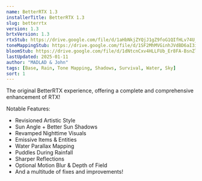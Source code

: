 ```yaml
---
name: BetterRTX 1.3
installerTitle: BetterRTX 1.3
slug: betterrtx
version: 1.3
brtxVersion: 1.3
rtxStub: https://drive.google.com/file/d/1aHbNkjZYQjJ1gZ9foG1QIfHLv74U_8lj/view?usp=sharing
toneMappingStub: https://drive.google.com/file/d/1SF2MhMVGinhJVdBD6aI3iOMbWRwZOC1y/view?usp=sharing
bloomStub: https://drive.google.com/file/d/1dNtcnCxv4HLLFUb_Er8FA-BsnZlpSIqL/view?usp=sharing
lastUpdated: 2025-01-11
author: "MADLAD & John"
tags: [Base, Rain, Tone Mapping, Shadows, Survival, Water, Sky]
sort: 1
---
```


<p className="lead">The original BetterRTX experience, offering a complete and comprehensive enhancement of RTX!</p>

Notable Features:

- Revisioned Artistic Style
- Sun Angle + Better Sun Shadows
- Revamped Nighttime Visuals
- Emissive Items & Entities
- Water Parallax Mapping
- Puddles During Rainfall
- Sharper Reflections
- Optional Motion Blur & Depth of Field
- And a multitude of fixes and improvements!